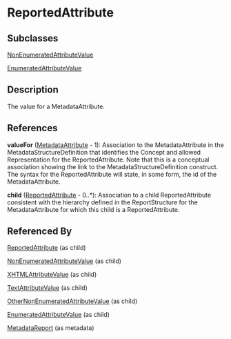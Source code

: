 
# ReportedAttribute



## Subclasses

[NonEnumeratedAttributeValue](NonEnumeratedAttributeValue.md)

[EnumeratedAttributeValue](EnumeratedAttributeValue.md)



## Description

The value for a MetadataAttribute.




## References

**valueFor** ([MetadataAttribute](MetadataAttribute.md) - 1): Association to the MetadataAttribute in the MetadataStructureDefinition that identifies the Concept and allowed Representation for the ReportedAttribute. Note that this is a conceptual association showing the link to the MetadataStructureDefinition construct. The syntax for the ReportedAttribute will state, in some form, the id of the MetadataAttribute.

**child** ([ReportedAttribute](ReportedAttribute.md) - 0..*): Association to a child ReportedAttribute consistent with the hierarchy defined in the ReportStructure for the MetadataAttribute for which this child is a ReportedAttribute.



## Referenced By

[ReportedAttribute](ReportedAttribute.md) (as child)

[NonEnumeratedAttributeValue](NonEnumeratedAttributeValue.md) (as child)

[XHTMLAttributeValue](XHTMLAttributeValue.md) (as child)

[TextAttributeValue](TextAttributeValue.md) (as child)

[OtherNonEnumeratedAttributeValue](OtherNonEnumeratedAttributeValue.md) (as child)

[EnumeratedAttributeValue](EnumeratedAttributeValue.md) (as child)

[MetadataReport](MetadataReport.md) (as metadata)


